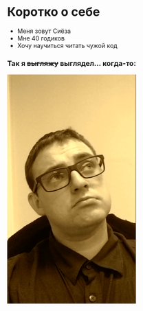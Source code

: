 # Коротко о себе

- Меня зовут Сиёза
- Мне 40 годиков
- Хочу научиться читать чужой код
  
### Так я ~~выгляжу~~ выглядел... когда-то:

[comment]:![kashnerok](/img/kashnerok.jpg)
<img src="img/kashnerok.jpg" alt="kashnerok" width="300" height="auto">